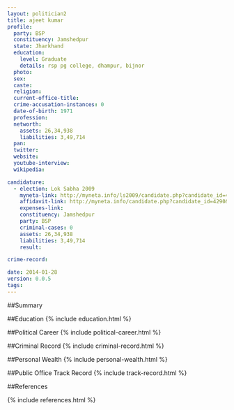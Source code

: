 ```yaml
---
layout: politician2
title: ajeet kumar
profile: 
  party: BSP
  constituency: Jamshedpur
  state: Jharkhand
  education: 
    level: Graduate
    details: rsp pg college, dhampur, bijnor
  photo: 
  sex: 
  caste: 
  religion: 
  current-office-title: 
  crime-accusation-instances: 0
  date-of-birth: 1971
  profession: 
  networth: 
    assets: 26,34,938
    liabilities: 3,49,714
  pan: 
  twitter: 
  website: 
  youtube-interview: 
  wikipedia: 

candidature: 
  - election: Lok Sabha 2009
    myneta-link: http://myneta.info/ls2009/candidate.php?candidate_id=4290
    affidavit-link: http://myneta.info/candidate.php?candidate_id=4290&scan=original
    expenses-link: 
    constituency: Jamshedpur 
    party: BSP
    criminal-cases: 0
    assets: 26,34,938
    liabilities: 3,49,714
    result:  

crime-record: 

date: 2014-01-28
version: 0.0.5
tags: 
---
```

##Summary


##Education
{% include education.html %}


##Political Career
{% include political-career.html %}


##Criminal Record
{% include criminal-record.html %}


##Personal Wealth
{% include personal-wealth.html %}


##Public Office Track Record
{% include track-record.html %}


##References


{% include references.html %}